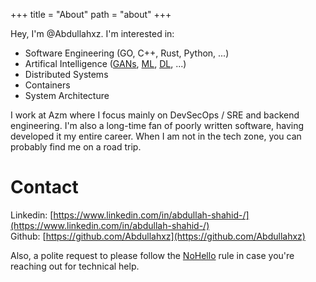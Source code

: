 +++
title = "About"
path = "about"
+++

Hey, I'm @Abdullahxz. I'm interested in:
- Software Engineering (GO, C++, Rust, Python, ...)
- Artifical Intelligence ([GANs](https://en.wikipedia.org/wiki/Generative_adversarial_network), [ML](https://en.wikipedia.org/wiki/Machine_learning), [DL](https://en.wikipedia.org/wiki/Deep_learning), ...)
- Distributed Systems
- Containers
- System Architecture

I work at Azm where I focus mainly on DevSecOps / SRE and backend engineering. I'm also a long-time fan of poorly written software, having developed it my entire career. When I am not in the tech zone, you can probably find me on a road trip.

# Contact
Linkedin: [https://www.linkedin.com/in/abdullah-shahid-/](https://www.linkedin.com/in/abdullah-shahid-/) <br />
Github: [https://github.com/Abdullahxz](https://github.com/Abdullahxz) <br />


Also, a polite request to please follow the [NoHello](https://www.nohello.com/2013/01/please-dont-say-just-hello-in-chat.html?m=1&ref=abdullahxz.github.io) rule in case you're reaching out for technical help.
